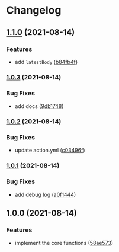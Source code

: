 # Changelog

## [1.1.0](https://www.github.com/ocavue/changelog-parser-action/compare/v1.0.3...v1.1.0) (2021-08-14)


### Features

* add `latestBody` ([b84fb4f](https://www.github.com/ocavue/changelog-parser-action/commit/b84fb4fecea81e3a985812d3cb9f81053ecf5784))

### [1.0.3](https://www.github.com/ocavue/changelog-parser-action/compare/v1.0.2...v1.0.3) (2021-08-14)


### Bug Fixes

* add docs ([9db1748](https://www.github.com/ocavue/changelog-parser-action/commit/9db17486f34965a8e91f447a246e71076451bfcc))

### [1.0.2](https://www.github.com/ocavue/changelog-parser-action/compare/v1.0.1...v1.0.2) (2021-08-14)


### Bug Fixes

* update action.yml ([c03496f](https://www.github.com/ocavue/changelog-parser-action/commit/c03496f7e9c87069b325d22d7ce22f14070a54bf))

### [1.0.1](https://www.github.com/ocavue/changelog-parser-action/compare/v1.0.0...v1.0.1) (2021-08-14)


### Bug Fixes

* add debug log ([a0f1444](https://www.github.com/ocavue/changelog-parser-action/commit/a0f144417bda62c597eb11950df8d85a4ca36a2c))

## 1.0.0 (2021-08-14)


### Features

* implement the core functions ([58ae573](https://www.github.com/ocavue/changelog-parser-action/commit/58ae573b1e795e7166d1e158fa161e892f388aea))
